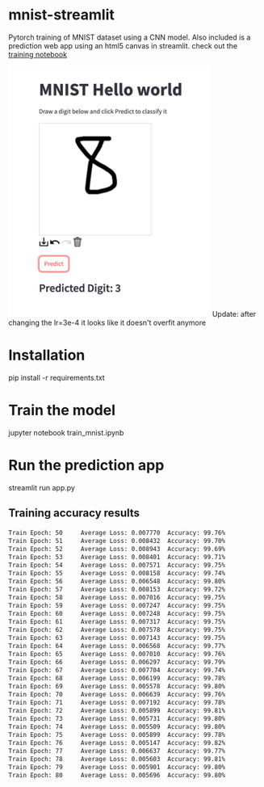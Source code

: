 # mnist-streamlit
Pytorch training of MNIST dataset using a CNN model. Also included is a prediction web app using an html5 canvas in streamlit.
check out the [training notebook](https://github.com/jedt/mnist-streamlit/blob/main/train_mnist.ipynb)

<img src="https://github.com/jedt/mnist-streamlit/blob/main/eight.png" alt="eight" width="400"/>
Update: after changing the lr=3e-4 it looks like it doesn't overfit anymore

# Installation
pip install -r requirements.txt

# Train the model
jupyter notebook train_mnist.ipynb

# Run the prediction app
streamlit run app.py


## Training accuracy results

```
Train Epoch: 50 	Average Loss: 0.007770	Accuracy: 99.76%
Train Epoch: 51 	Average Loss: 0.008432	Accuracy: 99.70%
Train Epoch: 52 	Average Loss: 0.008943	Accuracy: 99.69%
Train Epoch: 53 	Average Loss: 0.008401	Accuracy: 99.71%
Train Epoch: 54 	Average Loss: 0.007571	Accuracy: 99.75%
Train Epoch: 55 	Average Loss: 0.008158	Accuracy: 99.74%
Train Epoch: 56 	Average Loss: 0.006548	Accuracy: 99.80%
Train Epoch: 57 	Average Loss: 0.008153	Accuracy: 99.72%
Train Epoch: 58 	Average Loss: 0.007016	Accuracy: 99.75%
Train Epoch: 59 	Average Loss: 0.007247	Accuracy: 99.75%
Train Epoch: 60 	Average Loss: 0.007248	Accuracy: 99.75%
Train Epoch: 61 	Average Loss: 0.007317	Accuracy: 99.75%
Train Epoch: 62 	Average Loss: 0.007578	Accuracy: 99.75%
Train Epoch: 63 	Average Loss: 0.007143	Accuracy: 99.75%
Train Epoch: 64 	Average Loss: 0.006568	Accuracy: 99.77%
Train Epoch: 65 	Average Loss: 0.007010	Accuracy: 99.76%
Train Epoch: 66 	Average Loss: 0.006297	Accuracy: 99.79%
Train Epoch: 67 	Average Loss: 0.007704	Accuracy: 99.74%
Train Epoch: 68 	Average Loss: 0.006199	Accuracy: 99.78%
Train Epoch: 69 	Average Loss: 0.005578	Accuracy: 99.80%
Train Epoch: 70 	Average Loss: 0.006639	Accuracy: 99.76%
Train Epoch: 71 	Average Loss: 0.007192	Accuracy: 99.78%
Train Epoch: 72 	Average Loss: 0.005899	Accuracy: 99.81%
Train Epoch: 73 	Average Loss: 0.005731	Accuracy: 99.80%
Train Epoch: 74 	Average Loss: 0.005509	Accuracy: 99.80%
Train Epoch: 75 	Average Loss: 0.005899	Accuracy: 99.78%
Train Epoch: 76 	Average Loss: 0.005147	Accuracy: 99.82%
Train Epoch: 77 	Average Loss: 0.006637	Accuracy: 99.77%
Train Epoch: 78 	Average Loss: 0.005603	Accuracy: 99.81%
Train Epoch: 79 	Average Loss: 0.005901	Accuracy: 99.80%
Train Epoch: 80 	Average Loss: 0.005696	Accuracy: 99.80%
```
